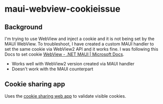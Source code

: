 # maui-webview-cookieissue

## Background

I'm trying to use WebView and inject a cookie and it is not being set by the MAUI WebView. To troubleshoot, I have created a custom MAUI handler to set the same cookie via WebView2 API and it works fine. I was following this Docs to set cookie [WebView - .NET MAUI | Microsoft Docs](https://docs.microsoft.com/en-us/dotnet/maui/user-interface/controls/webview#set-cookies).

- Works well with WebView2 version created via MAUI handler
- Doesn't work with the MAUI counterpart 

## Cookie sharing app

Uses the [cookie sharing web app](https://github.com/xamcat/cookie-sharing-app) to validate visible cookies.